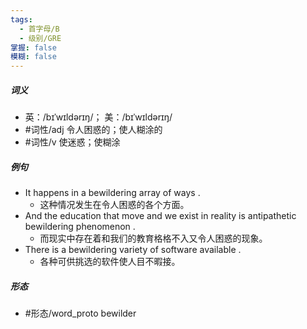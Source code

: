```yaml
---
tags:
  - 首字母/B
  - 级别/GRE
掌握: false
模糊: false
---
```

##### 词义
- 英：/bɪˈwɪldərɪŋ/； 美：/bɪˈwɪldərɪŋ/
- #词性/adj  令人困惑的；使人糊涂的
- #词性/v  使迷惑；使糊涂
##### 例句
- It happens in a bewildering array of ways .
	- 这种情况发生在令人困惑的各个方面。
- And the education that move and we exist in reality is antipathetic bewildering phenomenon .
	- 而现实中存在着和我们的教育格格不入又令人困惑的现象。
- There is a bewildering variety of software available .
	- 各种可供挑选的软件使人目不暇接。
##### 形态
- #形态/word_proto bewilder
